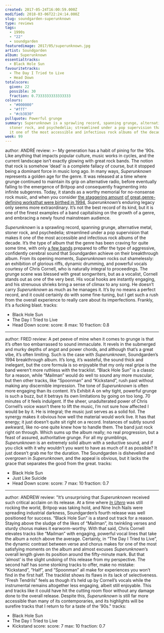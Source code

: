 ```yaml
---
created: 2017-05-24T16:00:59.000Z
modified: 2018-03-06T22:24:14.000Z
slug: soundgarden-superunknown
type: reviews
tags:
  - 1990s
  - "22"
  - soundgarden
featuredimage: 2017/05/superunknown.jpg
artist: Soundgarden
album: Superunknown
essentialtracks:
  - Black Hole Sun
favouritetracks:
  - The Day I Tried to Live
  - Head Down
totalscore:
  given: 22
  possible: 30
  fraction: 0.7333333333333333
colours:
  - "#000000"
  - "#fff"
  - "#cb3830"
pullquote: Powerful grunge
summary: Superunknown is a sprawling record, spanning grunge, alternative metal,
  stoner rock, and psychedelia; streamlined under a pop supervision that makes
  it one of the most accessible and infectious rock albums of the decade.
week: 99
---
```

author: ANDRÉ
review: >-
  My generation has a habit of pining for the ’90s. Like anything that impacts
  popular culture, music works in cycles, and the current landscape isn’t
  exactly glowing with great rock bands. The notion that rock is somehow ‘dead’
  is a complete fallacy of course, but it stopped being a dominant force in
  music long ago. In many ways, *Superunknown* represents a golden age for the
  genre. It was released at a time where grunge continued to maintain its grip
  on alternative radio, before eventually falling to the emergence of Britpop
  and consequently fragmenting into infinite subgenres. Today, it stands as a
  worthy memorial for no-nonsense rock music, and when you consider [the
  staggering amount](<https://audioxide.com/reviews/nas-illmatic/>) [of
  great,](<https://audioxide.com/reviews/dummy/>)[genre-defining
  works](<https://audioxide.com/reviews/nine-inch-nails-the-downward-spiral/>)[that
  were birthed in 1994](<https://audioxide.com/reviews/the-blue-album/>),
  *Superunknown*’s enduring legacy only seems more extraordinary. It’s not the
  best record of its kind, but it is one of the finest examples of a band
  capitalising on the growth of a genre, and embracing a newly found mainstream
  audience.

  *Superunknown* is a sprawling record, spanning grunge, alternative metal, stoner rock, and psychedelia; streamlined under a pop supervision that makes it one of the most accessible and infectious rock albums of the decade. It’s the type of album that the genre has been craving for quite some time, with only [a few bands](<https://audioxide.com/reviews/like-clockwork/>) prepared to offer the type of aggressive, confidently cerebral sound that Soundgarden achieve on their breakthrough album. From its opening moments, *Superunknown* rocks out shamelessly: an exhibition of glorious riffs, dynamic drumming, and powerful vocals courtesy of Chris Cornell, who is naturally integral to proceedings. The grunge scene was blessed with great songwriters, but as a vocalist, Cornell stands out as one of the very best. His vocal hooks are instantly engaging, and his strenuous shrieks bring a sense of climax to any song. He doesn’t carry *Superunknown* as much as he manages it. It’s by no means a perfect record, and it could certainly do with some fine-tuning, but I get such a rush from the overall experience to really care about its imperfections. Frankly, it’s a fucking blast.
tracks:
  - Black Hole Sun
  - ­The Day I Tried to Live
  - ­Head Down
score:
  score: 8
  max: 10
  fraction: 0.8
---
author: FRED
review: A pet peeve of mine when it comes to grunge is that it’s often too
  embarrassed to sound immaculate. It revels in the submerged and murky depths
  of angst and power chords, and although that’s a great vibe, it’s often
  limiting. Such is the case with *Superunknown*, Soundgarden’s 1994
  breakthrough album. It’s long, it’s wasteful, the sound thick and inelegant,
  but the core formula is so enjoyable that my only real gripe is the band
  weren’t more ruthless with the tracklist. “Black Hole Sun” is a classic for a
  reason, while “Mailman” would do well to sound any more muscular, but then
  other tracks, like “Spoonman” and “Kickstand”, rush past without making any
  discernible impression. The tone of *Superunknown* is often more engaging than
  its content. It’s Exhibit A on why tight, powerful grunge is such a buzz, but
  it betrays its own limitations by going on too long. 70 minutes of it feels
  indulgent. If the sheer, unadulterated power of Chris Cornell’s voice wasn’t
  there to lift the music, I’m not sure how affected I would be by it. He is
  integral; the music just serves as a solid foil. The synergy makes it obvious
  how well the material would work live. It has that energy; it just doesn’t
  quite sit right on a record. Instances of subtly sound awkward, like no-one
  quite knew how to handle them. The band just rock right on through. Which sums
  up the album really; no real progression, but a feast of assured,
  authoritative grunge. For all my grumblings, *Superunknown* is an extremely
  solid album with a seductive sound, and if you click with it why wouldn’t you
  want to have as much of it as possible? It just doesn’t grab me for the
  duration. The Soundgarden is dishevelled and overgrown in *Superunknown*, and
  the appeal is obvious, but it lacks the grace that separates the good from the
  great.
tracks:
  - Black Hole Sun
  - ­Just Like Suicide
  - ­Head Down
score:
  score: 7
  max: 10
  fraction: 0.7
---
author: ANDREW
review: "It’s unsurprising that *Superunknown* received such critical acclaim on
  its release. At a time where [*In
  Utero*](<https://audioxide.com/reviews/nirvana-in-utero/>) was still rocking
  the world, Britpop was taking hold, and Nine Inch Nails were spreading
  industrial darkness, Soundgarden’s fourth release was well positioned for
  success. “Black Hole Sun” is a stand out track for a reason. Staying above the
  sludge of the likes of “Mailman”, its twinkling verses and sturdy chorus makes
  it earworm-worthy. With that said, Chris Cornell elevates tracks like
  “Mailman” with engaging, powerful vocal lines that take the album a notch
  above the average. Certainly, in “The Day I Tried to Live”, the dynamic
  contrast between verse and chorus makes for one of the most satisfying moments
  on the album and almost excuses *Superunknown*‘s overall length given its
  position around the fifty-minute mark. But that ‘almost’ is the slight undoing
  of this release from my perspective. The second half has some stonking tracks
  to offer, make no mistake: “Kickstand”, “Half”, and “Spoonman” all make for
  experiences you won’t find in the first half. The tracklist shows its flaws in
  its lack of selectiveness. “Fresh Tendrils” feels as though it’s held up by
  Cornell’s vocals while the instrumental remains altogether less engaging,
  albeit still enjoyable. This and tracks like it could have hit the cutting
  room floor without any damage done to the overall release. Despite this,
  *Superunknown* is still far more accessible than many of its contemporaries,
  and its highlights will be surefire tracks that I return to for a taste of the
  ’90s."
tracks:
  - Black Hole Sun
  - ­The Day I Tried to Live
  - ­Kickstand
score:
  score: 7
  max: 10
  fraction: 0.7
